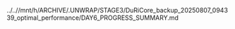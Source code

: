 ../..//mnt/h/ARCHIVE/.UNWRAP/STAGE3/DuRiCore_backup_20250807_094339_optimal_performance/DAY6_PROGRESS_SUMMARY.md